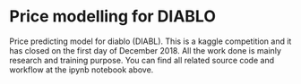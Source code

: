 # Price modelling for DIABLO
Price predicting model for diablo (DIABL). This is a kaggle competition and it has closed on the first day of December 2018. All the work done is mainly research and training purpose. You can find all related source code and workflow at the ipynb notebook above.
